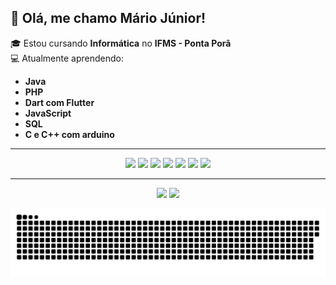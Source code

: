 
## 👋 Olá, me chamo Mário Júnior!

🎓 Estou cursando **Informática** no **IFMS - Ponta Porã**  
💻 Atualmente aprendendo:
- **Java**
- **PHP**
- **Dart com Flutter**
- **JavaScript**
- **SQL**
- **C e C++ com arduino**

---

<p align="center">
  <img src="https://img.shields.io/badge/Java-ED8B00?style=for-the-badge&logo=java&logoColor=white"/>
  <img src="https://img.shields.io/badge/PHP-777BB4?style=for-the-badge&logo=php&logoColor=white"/>
  <img src="https://img.shields.io/badge/Dart-0175C2?style=for-the-badge&logo=dart&logoColor=white"/>
  <img src="https://img.shields.io/badge/Flutter-02569B?style=for-the-badge&logo=flutter&logoColor=white"/>
  <img src="https://img.shields.io/badge/JavaScript-F7DF1E?style=for-the-badge&logo=javascript&logoColor=black"/>
  <img src="https://img.shields.io/badge/SQL-336791?style=for-the-badge&logo=postgresql&logoColor=white"/>
  <img src="https://img.shields.io/badge/Arduino-00979D?style=for-the-badge&logo=arduino&logoColor=white"/>
</p>



---

<p align="center">
  <img height="180em" src="https://github-readme-stats.vercel.app/api?username=MarioJunior01&show_icons=true&theme=midnight-purple&count_private=true&hide_border=true" />
  <img height="180em" src="https://github-readme-stats.vercel.app/api/top-langs/?username=MarioJunior01&layout=compact&theme=midnight-purple&hide_border=true" />
</p>
<p align="center">
 <img width="700" src="https://github.com/MarioJunior01/MarioJunior01/blob/main/github-snake.svg" alt="snake"/>
</p>


